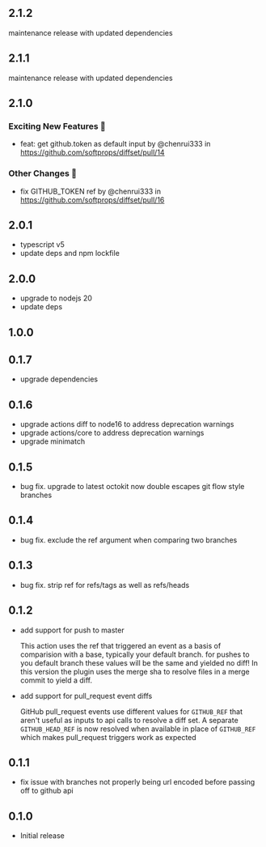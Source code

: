 ## 2.1.2

maintenance release with updated dependencies


## 2.1.1

maintenance release with updated dependencies

## 2.1.0

### Exciting New Features 🎉
* feat: get github.token as default input by @chenrui333 in https://github.com/softprops/diffset/pull/14

### Other Changes 🔄
* fix GITHUB_TOKEN ref by @chenrui333 in https://github.com/softprops/diffset/pull/16

## 2.0.1

- typescript v5
- update deps and npm lockfile

## 2.0.0

- upgrade to nodejs 20
- update deps

## 1.0.0

## 0.1.7

- upgrade dependencies

## 0.1.6

- upgrade actions diff to node16 to address deprecation warnings
- upgrade actions/core to address deprecation warnings
- upgrade minimatch

## 0.1.5

- bug fix. upgrade to latest octokit now double escapes git flow style branches

## 0.1.4

- bug fix. exclude the ref argument when comparing two branches

## 0.1.3

- bug fix. strip ref for refs/tags as well as refs/heads

## 0.1.2

- add support for push to master

  This action uses the ref that triggered an event as a basis of comparision with a base, typically your default branch. for pushes to you default branch these values will be the same and yielded no diff! In this version the plugin uses the merge sha to resolve files in a merge commit to yield a diff.

- add support for pull_request event diffs

  GitHub pull_request events use different values for `GITHUB_REF`
  that aren't useful as inputs to api calls to resolve a diff set.
  A separate `GITHUB_HEAD_REF` is now resolved when available in place of `GITHUB_REF` which makes pull_request triggers work as expected

## 0.1.1

- fix issue with branches not properly being url encoded before passing off to github api

## 0.1.0

- Initial release
